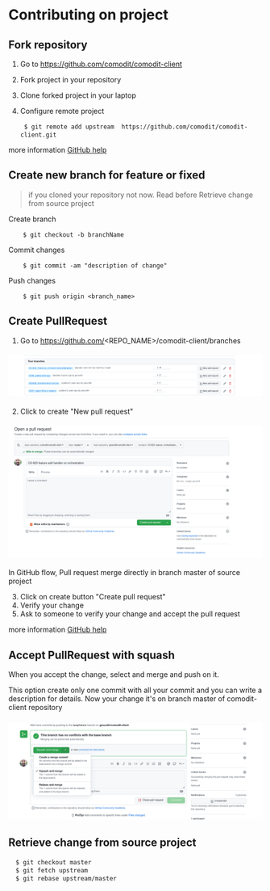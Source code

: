 # Contributing on project

## Fork repository

1. Go to https://github.com/comodit/comodit-client
2. Fork project in your repository 
3. Clone forked project in your laptop 
4. Configure remote project
 
        $ git remote add upstream  https://github.com/comodit/comodit-client.git

more information [GitHub help](https://docs.github.com/en/get-started/quickstart/fork-a-repo)


## Create new branch for feature or fixed

> if you cloned your repository not now. Read before Retrieve change from source project

Create branch

        $ git checkout -b branchName

Commit changes

        $ git commit -am "description of change"

Push changes

        $ git push origin <branch_name>

## Create PullRequest

1. Go to https://github.com/<REPO_NAME>/comodit-client/branches

#### ![pullRequest](./image/pr.png)

2. Click to create "New pull request"

#### ![setting](./image/setting.png)

In GitHub flow, Pull request merge directly in branch master of source project

3. Click on create button "Create pull request"
4. Verify your change
5. Ask to someone to verify your change and accept the pull request

more information [GitHub help](https://docs.github.com/en/pull-requests/collaborating-with-pull-requests/proposing-changes-to-your-work-with-pull-requests/creating-a-pull-request#changing-the-branch-range-and-destination-repository)


## Accept PullRequest with squash

When you accept the change, select and merge and push on it.

This option create only one commit with all your commit and you can write a description for details.
Now your change it's on branch master of comodit-client repository 
### ![squash](./image/squash.png)


## Retrieve change from source project

      $ git checkout master
      $ git fetch upstream
      $ git rebase upstream/master



